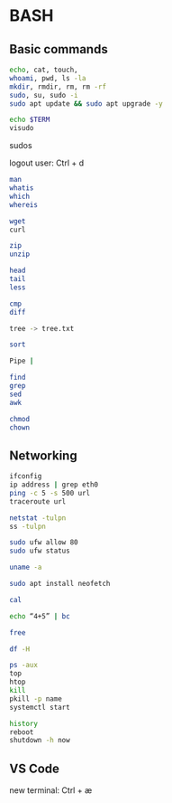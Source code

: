 # BASH

## Basic commands
```BASH
echo, cat, touch,
whoami, pwd, ls -la
mkdir, rmdir, rm, rm -rf
sudo, su, sudo -i
sudo apt update && sudo apt upgrade -y
```

```BASH
echo $TERM
visudo
```

sudos

logout user: Ctrl + d

```BASH
man
whatis
which
whereis

wget
curl

zip
unzip

head
tail
less

cmp
diff

tree -> tree.txt

sort

Pipe |

find
grep
sed
awk

chmod
chown
```

## Networking
```BASH
ifconfig
ip address | grep eth0
ping -c 5 -s 500 url
traceroute url

netstat -tulpn
ss -tulpn

sudo ufw allow 80
sudo ufw status

uname -a

sudo apt install neofetch
````

```BASH
cal

echo “4+5” | bc

free

df -H

ps -aux
top
htop
kill
pkill -p name
systemctl start

history
reboot
shutdown -h now
```

## VS Code
new terminal: Ctrl + æ
